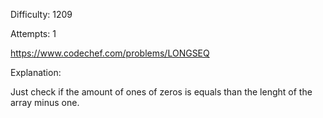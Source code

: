Difficulty: 1209

Attempts: 1

https://www.codechef.com/problems/LONGSEQ

Explanation:

Just check if the amount of ones of zeros is equals than the lenght
of the array minus one.
